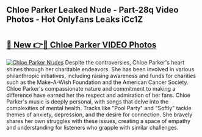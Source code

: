 ## Chloe Parker Le𝚊ked N𝚞de - Part-28q Video Photos - Hot Onlyf𝚊ns Le𝚊ks iCc1Z

# <h2><a href="http://ac2938.deff.icu/?id=Chloe+Parker">🔗 New 👉🔴 Chloe Parker VIDEO Photos</a></h2>

[![Chloe Parker N𝚞des](https://i.imgur.com/rIISA9y.gif)](http://ac2938.deff.icu/?id=Chloe+Parker)
Despite the controversies, Chloe Parker's heart shines through her charitable endeavors. She has been involved in various philanthropic initiatives, including raising awareness and funds for charities such as the Make-A-Wish Foundation and the American Cancer Society. Chloe Parker's compassionate nature and commitment to making a difference have earned her the respect and admiration of her fans. Chloe Parker's music is deeply personal, with songs that delve into the complexities of mental health. Tracks like "Pool Party" and "Softly" tackle themes of anxiety, depression, and the desire for connection. She bravely shares her own struggles with these issues, creating a space of empathy and understanding for listeners who grapple with similar challenges.
